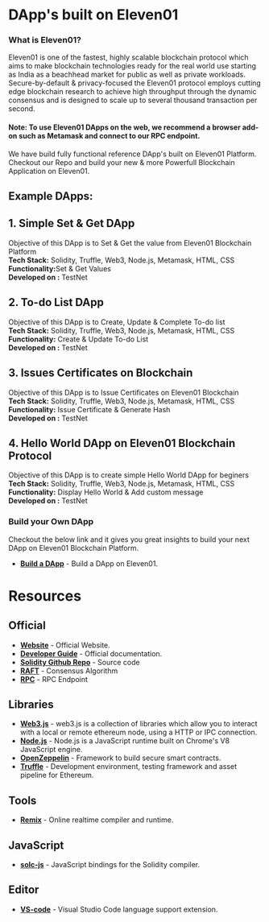 # DApp's built on Eleven01

### What is Eleven01?
Eleven01 is one of the fastest, highly scalable blockchain protocol which aims to make blockchain technologies ready for the real world use starting as India as a beachhead market for public as well as private workloads. Secure-by-default &amp; privacy-focused the Eleven01 protocol employs cutting edge blockchain research to achieve high throughput through the dynamic consensus and is designed to scale up to several thousand transaction per second.

#### Note: To use Eleven01 DApps on the web, we recommend a browser add-on such as Metamask and connect to our RPC endpoint.

We have build fully functional reference DApp's built on Eleven01 Platform. Checkout our Repo and build your new & more Powerfull Blockchain Application on Eleven01.

## Example DApps:
## 1. Simple Set & Get DApp
Objective of this DApp is to Set & Get the value from Eleven01 Blockchain Platform<br>
<b>Tech Stack:</b> Solidity, Truffle, Web3, Node.js, Metamask, HTML, CSS<br>
<b>Functionality:</b>Set & Get Values<br>
<b>Developed on :</b> TestNet<br>

## 2. To-do List DApp
Objective of this DApp is to Create, Update & Complete To-do list<br>
<b>Tech Stack:</b> Solidity, Truffle, Web3, Node.js, Metamask, HTML, CSS<br>
<b>Functionality:</b> Create & Update To-do List<br>
<b>Developed on :</b> TestNet<br>

## 3. Issues Certificates on Blockchain
Objective of this DApp is to Issue Certificates on Eleven01 Blockchain<br>
<b>Tech Stack:</b> Solidity, Truffle, Web3, Node.js, Metamask, HTML, CSS<br>
<b>Functionality:</b> Issue Certificate & Generate Hash<br>
<b>Developed on :</b> TestNet<br>

## 4. Hello World DApp on Eleven01 Blockchain Protocol
Objective of this DApp is to create simple Hello World DApp for beginers
<b>Tech Stack:</b> Solidity, Truffle, Web3, Node.js, Metamask, HTML, CSS<br>
<b>Functionality:</b> Display Hello World & Add custom message<br>
<b>Developed on :</b> TestNet<br>

### Build your Own DApp
Checkout the below link and it gives you great insights to build your next DApp on Eleven01 Blockchain Platform.
- **[Build a DApp](https://www.youtube.com/watch?v=EHQtyaUKn5I)** - Build a DApp on Eleven01.

# Resources

## Official
- **[Website](http://www.eleven01.io)** - Official Website.
- **[Developer Guide](http://developer.eleven01.io)** - Official documentation.
- **[Solidity Github Repo](https://github.com/ethereum/solidity/)** - Source code
- **[RAFT](https://raft.github.io/)** - Consensus Algorithm 
- **[RPC](http://40.78.48.235:8083/api/node/rpc)** - RPC Endpoint

## Libraries
- **[Web3.js](https://web3js.readthedocs.io/)** - web3.js is a collection of libraries which allow you to interact with a local or remote ethereum node, using a HTTP or IPC connection.
- **[Node.js](https://nodejs.org/en/)** - Node.js is a JavaScript runtime built on Chrome's V8 JavaScript engine.
- **[OpenZeppelin](https://openzeppelin.org/)** - Framework to build secure smart contracts.
- **[Truffle](https://truffleframework.com/)** - Development environment, testing framework and asset pipeline for Ethereum.

## Tools
- **[Remix](https://remix.ethereum.org/)** - Online realtime compiler and runtime.

## JavaScript
- **[solc-js](https://github.com/ethereum/solc-js)** - JavaScript bindings for the Solidity compiler.

## Editor
- **[VS-code](https://code.visualstudio.com/)** - Visual Studio Code language support extension.
